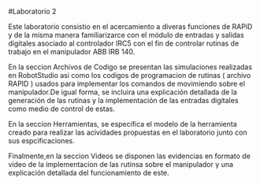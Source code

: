 #Laboratorio 2


Este laboratorio consistio en el acercamiento a diveras funciones de RAPiD y de la misma manera familiarizarce con el módulo de entradas y salidas digitales asociado al controlador IRC5 con el fin de  controlar rutinas de trabajo en el manipulador ABB IRB 140.

En la seccion Archivos de Codigo se presentan las simulaciones realizadas en RobotStudio asi como los codigos de programacion de rutinas ( archivo RAPID ) usados para implementar los comandos de movimiendo sobre el manipulador.De igual forma, se incluira una explicación detallada de la generación de las rutinas y la implementación de las entradas digitales como medio de control de estas.

En la seccion Herramientas, se especifica el modelo de la herramienta creado para realizar las acividades propuestas en el laboratorio junto con sus espcificaciones.

Finalmente,en la seccion Videos se disponen las evidencias en formato de video de la implementacion de las rutinsa sobre el manipulador y una explicación detallada del funcionamiento de este.
